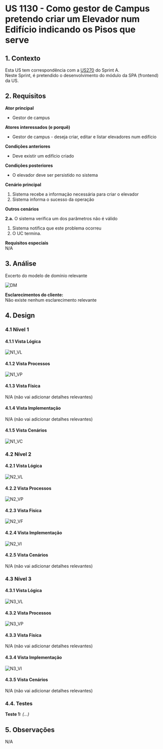 # US 1130 - Como gestor de Campus pretendo criar um Elevador num Edifício indicando os Pisos que serve

## 1. Contexto
Esta US tem correspondência com a [US270](../../Sprint_A/US_270/us_270.md) do Sprint A.</br>
Neste Sprint, é pretendido o desenvolvimento do módulo da SPA (frontend) da US.

## 2. Requisitos

**Ator principal**
* Gestor de campus

**Atores interessados (e porquê)**
* Gestor de campus - deseja criar, editar e listar elevadores num edifício

**Condições anteriores**
* Deve existir um edifício criado

**Condições posteriores**
* O elevador deve ser persistido no sistema

**Cenário principal**
1. Sistema recebe a informação necessária para criar o elevador
2. Sistema informa o sucesso da operação

**Outros cenários**

**2.a.** O sistema verifica um dos parâmetros não é válido
1. Sistema notifica que este problema ocorreu
2. O UC termina.

**Requisitos especiais**</br>
N/A

## 3. Análise

Excerto do modelo de domínio relevante

![DM](../US_1130/DM/DM.svg)

**Esclarecimentos do cliente:** </br>
Não existe nenhum esclarecimento relevante

## 4. Design

### 4.1 Nível 1

#### 4.1.1 Vista Lógica
![N1_VL](../N1/VL.svg)
#### 4.1.2 Vista Processos
![N1_VP](../US_1130/N1/N1_VP.svg)
#### 4.1.3 Vista Física
N/A (não vai adicionar detalhes relevantes)
#### 4.1.4 Vista Implementação
N/A (não vai adicionar detalhes relevantes)
#### 4.1.5 Vista Cenários
![N1_VC](../N1/VC.svg)


### 4.2 Nível 2

#### 4.2.1 Vista Lógica
![N2_VL](../N2/VL.svg)
#### 4.2.2 Vista Processos
![N2_VP](../US_1130/N2/N2_VP.svg)
#### 4.2.3 Vista Física
![N2_VF](../N2/VF.svg)
#### 4.2.4 Vista Implementação
![N2_VI](../N2/VI.svg)
#### 4.2.5 Vista Cenários
N/A (não vai adicionar detalhes relevantes)


### 4.3 Nível 3

#### 4.3.1 Vista Lógica
![N3_VL](../N3/VL_SPA.svg)
#### 4.3.2 Vista Processos
![N3_VP](../US_1130/N3/N3_VP.svg)
#### 4.3.3 Vista Física
N/A (não vai adicionar detalhes relevantes)
#### 4.3.4 Vista Implementação
![N3_VI](../N3/VI_SPA.svg)
#### 4.3.5 Vista Cenários
N/A (não vai adicionar detalhes relevantes)


### 4.4. Testes

**Teste 1:** *(...)*


## 5. Observações
N/A